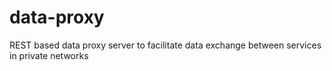 # data-proxy
REST based data proxy server to facilitate data exchange between services in private networks 
